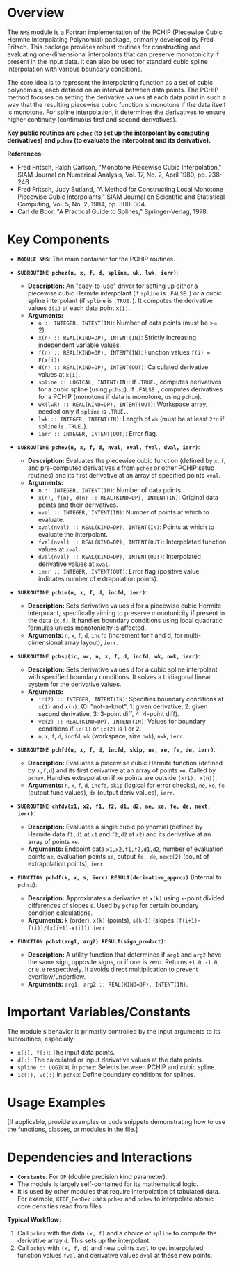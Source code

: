 # Overview

The `NMS` module is a Fortran implementation of the PCHIP (Piecewise Cubic Hermite Interpolating Polynomial) package, primarily developed by Fred Fritsch. This package provides robust routines for constructing and evaluating one-dimensional interpolants that can preserve monotonicity if present in the input data. It can also be used for standard cubic spline interpolation with various boundary conditions.

The core idea is to represent the interpolating function as a set of cubic polynomials, each defined on an interval between data points. The PCHIP method focuses on setting the derivative values at each data point in such a way that the resulting piecewise cubic function is monotone if the data itself is monotone. For spline interpolation, it determines the derivatives to ensure higher continuity (continuous first and second derivatives).

**Key public routines are `pchez` (to set up the interpolant by computing derivatives) and `pchev` (to evaluate the interpolant and its derivative).**

**References:**
- Fred Fritsch, Ralph Carlson, "Monotone Piecewise Cubic Interpolation," SIAM Journal on Numerical Analysis, Vol. 17, No. 2, April 1980, pp. 238-246.
- Fred Fritsch, Judy Butland, "A Method for Constructing Local Monotone Piecewise Cubic Interpolants," SIAM Journal on Scientific and Statistical Computing, Vol. 5, No. 2, 1984, pp. 300-304.
- Carl de Boor, "A Practical Guide to Splines," Springer-Verlag, 1978.

# Key Components

- **`MODULE NMS`**: The main container for the PCHIP routines.

- **`SUBROUTINE pchez(n, x, f, d, spline, wk, lwk, ierr)`**:
  - **Description:** An "easy-to-use" driver for setting up either a piecewise cubic Hermite interpolant (if `spline` is `.FALSE.`) or a cubic spline interpolant (if `spline` is `.TRUE.`). It computes the derivative values `d(i)` at each data point `x(i)`.
  - **Arguments:**
    - `n :: INTEGER, INTENT(IN)`: Number of data points (must be >= 2).
    - `x(n) :: REAL(KIND=DP), INTENT(IN)`: Strictly increasing independent variable values.
    - `f(n) :: REAL(KIND=DP), INTENT(IN)`: Function values `f(i) = F(x(i))`.
    - `d(n) :: REAL(KIND=DP), INTENT(OUT)`: Calculated derivative values at `x(i)`.
    - `spline :: LOGICAL, INTENT(IN)`: If `.TRUE.`, computes derivatives for a cubic spline (using `pchsp`). If `.FALSE.`, computes derivatives for a PCHIP (monotone if data is monotone, using `pchim`).
    - `wk(lwk) :: REAL(KIND=DP), INTENT(OUT)`: Workspace array, needed only if `spline` is `.TRUE.`.
    - `lwk :: INTEGER, INTENT(IN)`: Length of `wk` (must be at least `2*n` if `spline` is `.TRUE.`).
    - `ierr :: INTEGER, INTENT(OUT)`: Error flag.

- **`SUBROUTINE pchev(n, x, f, d, nval, xval, fval, dval, ierr)`**:
  - **Description:** Evaluates the piecewise cubic function (defined by `x`, `f`, and pre-computed derivatives `d` from `pchez` or other PCHIP setup routines) and its first derivative at an array of specified points `xval`.
  - **Arguments:**
    - `n :: INTEGER, INTENT(IN)`: Number of data points.
    - `x(n), f(n), d(n) :: REAL(KIND=DP), INTENT(IN)`: Original data points and their derivatives.
    - `nval :: INTEGER, INTENT(IN)`: Number of points at which to evaluate.
    - `xval(nval) :: REAL(KIND=DP), INTENT(IN)`: Points at which to evaluate the interpolant.
    - `fval(nval) :: REAL(KIND=DP), INTENT(OUT)`: Interpolated function values at `xval`.
    - `dval(nval) :: REAL(KIND=DP), INTENT(OUT)`: Interpolated derivative values at `xval`.
    - `ierr :: INTEGER, INTENT(OUT)`: Error flag (positive value indicates number of extrapolation points).

- **`SUBROUTINE pchim(n, x, f, d, incfd, ierr)`**:
  - **Description:** Sets derivative values `d` for a piecewise cubic Hermite interpolant, specifically aiming to preserve monotonicity if present in the data `(x,f)`. It handles boundary conditions using local quadratic formulas unless monotonicity is affected.
  - **Arguments:** `n`, `x`, `f`, `d`, `incfd` (increment for f and d, for multi-dimensional array layout), `ierr`.

- **`SUBROUTINE pchsp(ic, vc, n, x, f, d, incfd, wk, nwk, ierr)`**:
  - **Description:** Sets derivative values `d` for a cubic spline interpolant with specified boundary conditions. It solves a tridiagonal linear system for the derivative values.
  - **Arguments:**
    - `ic(2) :: INTEGER, INTENT(IN)`: Specifies boundary conditions at `x(1)` and `x(n)`. (0: "not-a-knot", 1: given derivative, 2: given second derivative, 3: 3-point diff, 4: 4-point diff).
    - `vc(2) :: REAL(KIND=DP), INTENT(IN)`: Values for boundary conditions if `ic(1)` or `ic(2)` is 1 or 2.
    - `n`, `x`, `f`, `d`, `incfd`, `wk` (workspace, size `nwk`), `nwk`, `ierr`.

- **`SUBROUTINE pchfd(n, x, f, d, incfd, skip, ne, xe, fe, de, ierr)`**:
  - **Description:** Evaluates a piecewise cubic Hermite function (defined by `x,f,d`) and its first derivative at an array of points `xe`. Called by `pchev`. Handles extrapolation if `xe` points are outside `[x(1), x(n)]`.
  - **Arguments:** `n`, `x`, `f`, `d`, `incfd`, `skip` (logical for error checks), `ne`, `xe`, `fe` (output func values), `de` (output deriv values), `ierr`.

- **`SUBROUTINE chfdv(x1, x2, f1, f2, d1, d2, ne, xe, fe, de, next, ierr)`**:
  - **Description:** Evaluates a single cubic polynomial (defined by Hermite data `f1,d1` at `x1` and `f2,d2` at `x2`) and its derivative at an array of points `xe`.
  - **Arguments:** Endpoint data `x1,x2,f1,f2,d1,d2`, number of evaluation points `ne`, evaluation points `xe`, output `fe, de`, `next(2)` (count of extrapolation points), `ierr`.

- **`FUNCTION pchdf(k, x, s, ierr) RESULT(derivative_approx)`** (Internal to `pchsp`):
  - **Description:** Approximates a derivative at `x(k)` using `k`-point divided differences of slopes `s`. Used by `pchsp` for certain boundary condition calculations.
  - **Arguments:** `k` (order), `x(k)` (points), `s(k-1)` (slopes `(f(i+1)-f(i))/(x(i+1)-x(i))`), `ierr`.

- **`FUNCTION pchst(arg1, arg2) RESULT(sign_product)`**:
  - **Description:** A utility function that determines if `arg1` and `arg2` have the same sign, opposite signs, or if one is zero. Returns `+1.0`, `-1.0`, or `0.0` respectively. It avoids direct multiplication to prevent overflow/underflow.
  - **Arguments:** `arg1, arg2 :: REAL(KIND=DP), INTENT(IN)`.

# Important Variables/Constants

The module's behavior is primarily controlled by the input arguments to its subroutines, especially:
- `x(:), f(:)`: The input data points.
- `d(:)`: The calculated or input derivative values at the data points.
- `spline :: LOGICAL` in `pchez`: Selects between PCHIP and cubic spline.
- `ic(:), vc(:)` in `pchsp`: Define boundary conditions for splines.

# Usage Examples

[If applicable, provide examples or code snippets demonstrating how to use the functions, classes, or modules in the file.]

# Dependencies and Interactions

- **`Constants`**: For `DP` (double precision kind parameter).
- The module is largely self-contained for its mathematical logic.
- It is used by other modules that require interpolation of tabulated data. For example, `KEDF_DenDec` uses `pchez` and `pchev` to interpolate atomic core densities read from files.

**Typical Workflow:**
1.  Call `pchez` with the data `(x, f)` and a choice of `spline` to compute the derivative array `d`. This sets up the interpolant.
2.  Call `pchev` with `(x, f, d)` and new points `xval` to get interpolated function values `fval` and derivative values `dval` at these new points.
